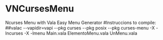 # VNCursesMenu
Ncurses Menu with Vala Easy Menu Generator 
#Instruccions to compile:
##valac --vapidir=vapi --pkg curses --pkg posix --pkg curses-menu -X -lncurses -X -lmenu Main.vala ElementoMenu.vala UnMenu.vala 

